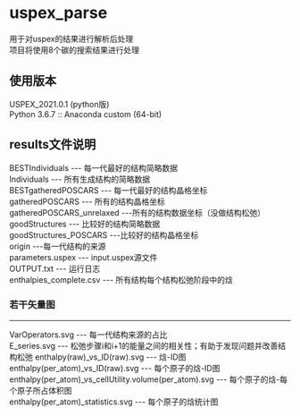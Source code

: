 # uspex_parse
用于对uspex的结果进行解析后处理\
项目将使用8个碳的搜索结果进行处理
## 使用版本
USPEX_2021.0.1 (python版)\
Python 3.6.7 :: Anaconda custom (64-bit)
## results文件说明
BESTIndividuals --- 每一代最好的结构简略数据\
Individuals --- 所有生成结构的简略数据\
BESTgatheredPOSCARS --- 每一代最好的结构晶格坐标\
gatheredPOSCARS --- 所有的结构晶格坐标\
gatheredPOSCARS_unrelaxed ---所有的结构数据坐标（没做结构松弛）\
goodStructures --- 比较好的结构简略数据\
goodStructures_POSCARS ---比较好的结构晶格坐标\
origin ---每一代结构的来源\
parameters.uspex --- input.uspex源文件\
OUTPUT.txt --- 运行日志\
enthalpies_complete.csv --- 所有结构每个结构松弛阶段中的焓
### 若干矢量图
---
VarOperators.svg --- 每一代结构来源的占比\
E_series.svg --- 松弛步骤i和i+1的能量之间的相关性；有助于发现问题并改善结构松弛
enthalpy(raw)_vs_ID(raw).svg --- 焓-ID图\
enthalpy(per_atom)_vs_ID(raw).svg --- 每个原子的焓-ID图\
enthalpy(per_atom)_vs_cellUtility.volume(per_atom).svg --- 每个原子的焓-每个原子所占体积图\
enthalpy(per_atom)_statistics.svg --- 每个原子的焓统计图
